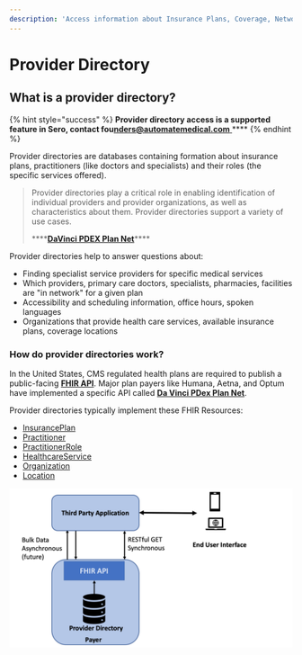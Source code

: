 ```yaml
---
description: 'Access information about Insurance Plans, Coverage, Network'
---
```


# Provider Directory

## What is a provider directory?

{% hint style="success" %}
**Provider directory access is a supported feature in Sero, contact fou**[**nders@automatemedical.com** ](mailto:founders@automatemedical.com)\*\*\*\*
{% endhint %}

Provider directories are databases containing formation about insurance plans, practitioners \(like doctors and specialists\) and their roles \(the specific services offered\).

> Provider directories play a critical role in enabling identification of individual providers and provider organizations, as well as characteristics about them. Provider directories support a variety of use cases. 
>
> \*\*\*\*[**DaVinci PDEX Plan Net**](https://build.fhir.org/ig/HL7/davinci-pdex-plan-net/)\*\*\*\*

Provider directories help to answer questions about:

* Finding specialist service providers for specific medical services
* Which providers, primary care doctors, specialists, pharmacies, facilities are "in network" for a given plan
* Accessibility and scheduling information, office hours, spoken languages
* Organizations that provide health care services, available insurance plans, coverage locations

### How do provider directories work?

In the United States, CMS regulated health plans are required to publish a public-facing [**FHIR API**](fhir/). Major plan payers like Humana, Aetna, and Optum have implemented a specific API called [**Da Vinci PDex Plan Net**](http://hl7.org/fhir/us/davinci-pdex-plan-net/STU1/). 

Provider directories typically implement these FHIR Resources:

* [InsurancePlan](http://hl7.org/fhir/R4/insuranceplan.html)
* [Practitioner](http://hl7.org/fhir/us/core/STU3.1/StructureDefinition-us-core-practitioner.html)
* [PractitionerRole](http://hl7.org/fhir/R4/practitionerrole.html)
* [HealthcareService](http://hl7.org/fhir/R4/healthcareservice.html)
* [Organization](http://hl7.org/fhir/us/core/STU3.1/StructureDefinition-us-core-organization.html)
* [Location](http://hl7.org/fhir/us/core/STU3.1/StructureDefinition-us-core-location.html)

![](../../.gitbook/assets/image%20%281%29.png)



